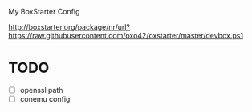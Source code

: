 My BoxStarter Config

http://boxstarter.org/package/nr/url?https://raw.githubusercontent.com/oxo42/oxstarter/master/devbox.ps1

# TODO

- [ ] openssl path
- [ ] conemu config
